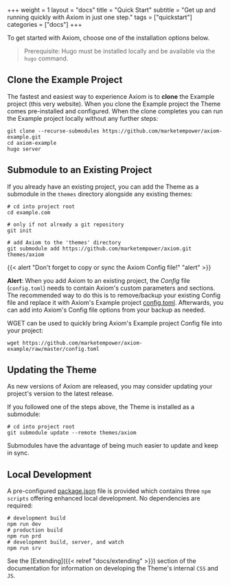 +++
weight = 1
layout = "docs"
title = "Quick Start"
subtitle = "Get up and running quickly with Axiom in just one step."
tags = ["quickstart"]
categories = ["docs"]
+++

To get started with Axiom, choose one of the installation options below.

> Prerequisite: Hugo must be installed locally and be available via the `hugo` command.

## Clone the Example Project

The fastest and easiest way to experience Axiom is to __clone__ the Example project (this very website). When you clone the Example project the Theme comes pre-installed and configured. When the clone completes you can run the Example project locally without any further steps:

```shell
git clone --recurse-submodules https://github.com/marketempower/axiom-example.git
cd axiom-example
hugo server
```

## Submodule to an Existing Project

If you already have an existing project, you can add the Theme as a submodule in the `themes` directory alongside any existing themes:

```shell
# cd into project root
cd example.com

# only if not already a git repository
git init

# add Axiom to the 'themes' directory
git submodule add https://github.com/marketempower/axiom.git themes/axiom
```

{{< alert "Don't forget to copy or sync the Axiom Config file!" "alert" >}}

__Alert__: When you add Axiom to an existing project, the _Config_ file (`config.toml`) needs to contain Axiom's custom parameters and sections. The recommended way to do this is to remove/backup your existing Config file and replace it with Axiom's Example project [config.toml](https://github.com/marketempower/axiom-example/blob/master/config.toml). Afterwards, you can add into Axiom's Config file options from your backup as needed.

WGET can be used to quickly bring Axiom's Example project Config file into your project:

```shell
wget https://github.com/marketempower/axiom-example/raw/master/config.toml
```

## Updating the Theme

As new versions of Axiom are released, you may consider updating your project's version to the latest release.

If you followed one of the steps above, the Theme is installed as a submodule:

```shell
# cd into project root
git submodule update --remote themes/axiom
```

Submodules have the advantage of being much easier to update and keep in sync.

## Local Development

A pre-configured [package.json](https://github.com/marketempower/axiom-example/blob/master/package.json) file is provided which contains three `npm scripts` offering enhanced local development. No dependencies are required:

```shell
# development build
npm run dev
# production build
npm run prd
# development build, server, and watch
npm run srv
```

See the [Extending]({{< relref "docs/extending" >}}) section of the documentation for information on developing the Theme's internal `CSS` and `JS`.
